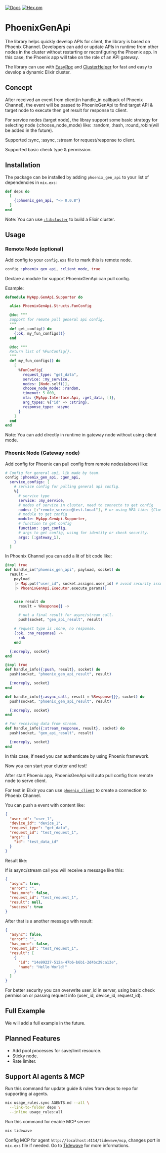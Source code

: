 [![Docs](https://img.shields.io/badge/api-docs-green.svg?style=flat)](https://hexdocs.pm/phoenix_gen_api)
[![Hex.pm](https://img.shields.io/hexpm/v/phoenix_gen_api.svg?style=flat&color=blue)](https://hex.pm/packages/phoenix_gen_api)

# PhoenixGenApi

The library helps quickly develop APIs for client, the library is based on Phoenix Channel.
Developers can add or update APIs in runtime from other nodes in the cluster without restarting or reconfiguring the Phoenix app.
In this case, the Phoenix app will take on the role of an API gateway.

The library can use with [EasyRpc](https://hex.pm/packages/easy_rpc) and [ClusterHelper](https://hex.pm/packages/cluster_helper) for fast and easy to develop a dynamic Elixir cluster.

## Concept

After received an event from client(in handle_in callback of Phoenix Channel), the event will be passed to PhoenixGenApi to find target API & target node to execute then get result for response to client.

For service nodes (target node), the libray support some basic strategy for selecting node (:choose_node_mode) like: :random, :hash, :round_robin(will be added in the future).

Supported :sync, :async, :stream for request/response to client.

Supported basic check type & permission.

## Installation

The package can be installed
by adding `phoenix_gen_api` to your list of dependencies in `mix.exs`:

```Elixir
def deps do
  [
    {:phoenix_gen_api, "~> 0.0.8"}
  ]
end
```

Note: You can use [`:libcluster`](https://hex.pm/packages/libcluster) to build a Elixir cluster.

## Usage

### Remote Node (optional)

Add config to your `config.exs` file to mark this is remote node.

```Elixir
config :phoenix_gen_api, :client_mode, true
```

Declare a module for support PhoenixGenApi can pull config.

Example:

```Elixir
defmodule MyApp.GenApi.Supporter do

  alias PhoenixGenApi.Structs.FunConfig

  @doc """
  Support for remote pull general api config.
  """
  def get_config() do
    {:ok, my_fun_configs()}
  end

  @doc """
  Return list of %FunConfig{}.
  """
  def my_fun_configs() do
    [
      %FunConfig{
        request_type: "get_data",
        service: :my_service,
        nodes: [Node.self()],
        choose_node_mode: :random,
        timeout: 5_000,
        mfa: {MyApp.Interface.Api, :get_data, []},
        arg_types: %{"id" => :string},
        response_type: :async
      }
    ]
  end
end
```

Note: You can add directly in runtime in gateway node without using client mode.

### Phoenix Node (Gateway node)

Add config for Phoenix can pull config from remote nodes(above) like:

```Elixir
# Config for general api, lib made by team.
config :phoenix_gen_api, :gen_api,
  service_configs: [
    # service config for pulling general api config.
    %{
      # service type
      service: :my_service,
      # nodes of service in cluster, need to connecto to get config
      nodes: [:"remote_service@test.local"], # or using MFA like: {ClusterHelper, get_nodes, [:my_api]}
      # module to get config
      module: MyApp.GenApi.Supporter,
      # function to get config
      function: :get_config,
      # args to get config, using for identity or check security.
      args: [:gateway_1],
    }
  ]
```

In Phoenix Channel you can add a lit of bit code like:

```Elixir
@impl true
def handle_in("phoenix_gen_api", payload, socket) do
  result =
    payload
    |> Map.put("user_id", socket.assigns.user_id) # avoid security issue.
    |> PhoenixGenApi.Executor.execute_params()


    case result do
      result = %Response{} ->

      # not a final result for async/stream call.
      push(socket, "gen_api_result", result)

    # request type is :none, no response.
    {:ok, :no_response} ->
      :ok
    end

  {:noreply, socket}
end

@impl true
def handle_info({:push, result}, socket) do
  push(socket, "phoenix_gen_api_result", result)

  {:noreply, socket}
end

def handle_info({:async_call, result = %Response{}}, socket) do
  push(socket, "phoenix_gen_api_result", result)

  {:noreply, socket}
end

# For receiving data from stream.
def handle_info({:stream_response, result}, socket) do
  push(socket, "gen_api_result", result)

  {:noreply, socket}
end
```

In this case, if need you can authenticate by using Phoenix framework.

Now you can start your cluster and test!

After start Phoenix app, PhoenixGenApi will auto pull config from remote node to serve client.

For test in Elixir you can use  [`phoenix_client`](https://hex.pm/packages/phoenix_client) to create a connection to Phoenix Channel.

You can push a event with content like:

```json
{
  "user_id": "user_1",
  "device_id": "device_1",
  "request_type": "get_data",
  "request_id": "test_request_1",
  "args": {
    "id": "test_data_id"
  }
}
```

Result like:

If is async/stream call you will receive a message like this:

```json
{
  "async": true,
  "error": "",
  "has_more": false,
  "request_id": "test_request_1",
  "result": null,
  "success": true
}
```

After that is a another message with result:

```json
{
  "async": false,
  "error": "",
  "has_more": false,
  "request_id": "test_request_1",
  "result": [
    {
      "id": "14e99227-512a-47b6-b6b1-2d4bc29ca13e",
      "name": "Hello World!"
    }
  ]
}
```

For better security you can overwrite user_id in server, using basic check permission or passing request info (user_id, device_id, request_id).

## Full Example

We will add a full example in the future.

## Planned Features

- Add pool processes for save/limit resource.
- Sticky node.
- Rate limiter.


## Support AI agents & MCP

Run this command for update guide & rules from deps to repo for supporting ai agents.

```bash
mix usage_rules.sync AGENTS.md --all \
  --link-to-folder deps \
  --inline usage_rules:all
```

Run this command for enable MCP server

```bash
mix tidewave
```

Config MCP for agent `http://localhost:4114/tidewave/mcp`, changes port in `mix.exs` file if needed. Go to [Tidewave](https://hexdocs.pm/tidewave/) for more informations.
